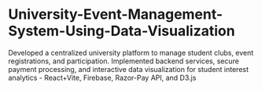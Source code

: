 # University-Event-Management-System-Using-Data-Visualization
Developed a centralized university platform to manage student clubs, event registrations, and participation. Implemented backend services, secure payment processing, and interactive data visualization for student interest analytics -  React+Vite, Firebase, Razor-Pay API, and D3.js 
